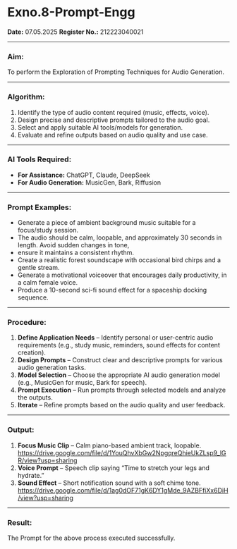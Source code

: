 # Exno.8-Prompt-Engg
**Date:** 07.05.2025
**Register No.:** 212223040021

---

### **Aim:**

To perform the Exploration of Prompting Techniques for Audio Generation.

---

### **Algorithm:**

1. Identify the type of audio content required (music, effects, voice).
2. Design precise and descriptive prompts tailored to the audio goal.
3. Select and apply suitable AI tools/models for generation.
4. Evaluate and refine outputs based on audio quality and use case.

---


### **AI Tools Required:**

* **For Assistance:** ChatGPT, Claude, DeepSeek
* **For Audio Generation:** MusicGen, Bark, Riffusion

---

### **Prompt Examples:**

* Generate a piece of ambient background music suitable for a focus/study session.
* The audio should be calm, loopable, and approximately 30 seconds in length. Avoid sudden changes in tone,
* ensure it maintains a consistent rhythm.
* Create a realistic forest soundscape with occasional bird chirps and a gentle stream.
* Generate a motivational voiceover that encourages daily productivity, in a calm female voice.
* Produce a 10-second sci-fi sound effect for a spaceship docking sequence.

---

### **Procedure:**

1. **Define Application Needs** – Identify personal or user-centric audio requirements (e.g., study music, reminders, sound effects for content creation).
2. **Design Prompts** – Construct clear and descriptive prompts for various audio generation tasks.
3. **Model Selection** – Choose the appropriate AI audio generation model (e.g., MusicGen for music, Bark for speech).
4. **Prompt Execution** – Run prompts through selected models and analyze the outputs.
5. **Iterate** – Refine prompts based on the audio quality and user feedback.

---

### **Output:**

1. **Focus Music Clip** – Calm piano-based ambient track, loopable.
   https://drive.google.com/file/d/1YouQhvXbGw2NpgqreQhieUkZLsp9_lGR/view?usp=sharing
2. **Voice Prompt** – Speech clip saying “Time to stretch your legs and hydrate.”
3. **Sound Effect** – Short notification sound with a soft chime tone.
   https://drive.google.com/file/d/1ag0dOF71gK6DY1gMde_9AZBFfiXx6DiH/view?usp=sharing

---

### **Result:**
The Prompt for the above process executed successfully.
